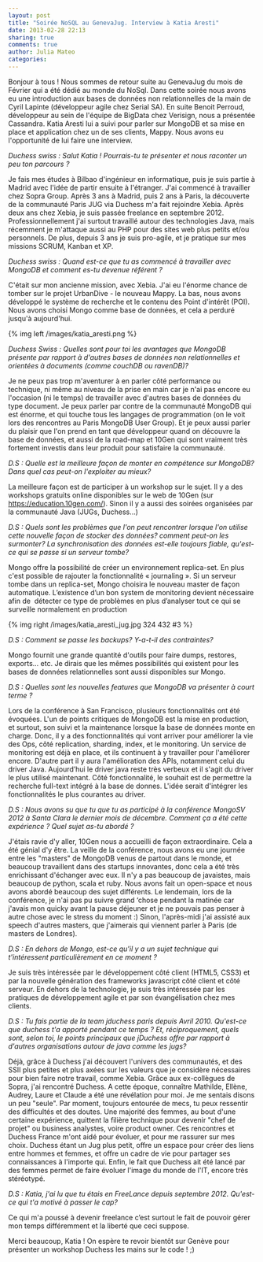 ```yaml
---
layout: post
title: "Soirée NoSQL au GenevaJug. Interview à Katia Aresti"
date: 2013-02-28 22:13
sharing: true
comments: true
author: Julia Mateo
categories: 
---
```


Bonjour à tous ! Nous sommes de retour suite au GenevaJug du mois de Février qui a été dédié au monde du NoSql. Dans cette soirée nous avons eu une introduction aux bases de données non relationnelles de la main de Cyril Lapinte (développeur agile chez Serial SA). En suite Benoit Perroud, développeur au sein de l'équipe de BigData chez Verisign, nous a présentée Cassandra. Katia Aresti lui a suivi pour parler sur MongoDB et sa mise en place et application chez un de ses clients, Mappy. Nous avons eu l'opportunité de lui faire une interview.

_Duchess swiss : Salut Katia ! Pourrais-tu te présenter et nous raconter un peu ton parcours ?_

Je fais mes études à Bilbao d'ingénieur en informatique, puis je suis partie à Madrid avec l'idée de partir ensuite à l'étranger. J'ai commencé à travailler chez Sopra Group. Après 3 ans à Madrid, puis 2 ans à Paris, la découverte de la communauté Paris JUG via Duchess m'a fait rejoindre Xebia. Après deux ans chez Xebia, je suis passée freelance en septembre 2012. Professionnellement j'ai surtout travaillé autour des technologies Java, mais récemment je m'attaque aussi au PHP pour des sites web plus petits et/ou personnels. De plus, depuis 3 ans je suis pro-agile, et je pratique sur mes missions SCRUM, Kanban et XP.

_Duchess swiss : Quand est-ce que tu as commencé à travailler avec MongoDB et comment es-tu devenue référent ?_

C'était sur mon ancienne mission, avec Xebia. J'ai eu l'énorme chance de tomber sur le projet UrbanDive - le nouveau Mappy. La bas, nous avons développé le système de recherche et le contenu des Point d'intérêt (POI). Nous avons choisi Mongo comme base de données, et cela a perduré jusqu'à aujourd'hui.

{% img left /images/katia_aresti.png  %}

_Duchess Swiss : Quelles sont pour toi les avantages que MongoDB présente par rapport à d'autres bases de données non relationnelles et orientées à documents (comme couchDB ou ravenDB)?_ 

Je ne peux pas trop m'aventurer à en parler côté performance ou technique, ni même au niveau de la prise en main car je n'ai pas encore eu l'occasion (ni le temps) de travailler avec d'autres bases de données du type document. Je peux parler par contre de la communauté MongoDB qui est énorme, et qui touche tous les langages de programmation (on le voit lors des rencontres au Paris MongoDB User Group). Et je peux aussi parler du plaisir que l'on prend en tant que développeur quand on découvre la base de données, et aussi de la road-map et 10Gen qui sont vraiment très fortement investis dans leur produit pour satisfaire la communauté. 

_D.S : Quelle est la meilleure façon de monter en compétence sur MongoDB? Dans quel cas peut-on l'exploiter au mieux?_


La meilleure façon est de participer à un workshop sur le sujet. Il y a des workshops gratuits online disponibles sur le web de 10Gen (sur https://education.10gen.com/). Sinon il y a aussi des soirées
organisées par la communauté Java (JUGs, Duchess...)



_D.S : Quels sont les problèmes que l'on peut rencontrer lorsque l'on utilise cette nouvelle façon de stocker des données? comment peut-on les surmonter? La synchronisation des données est-elle toujours fiable, qu'est-ce qui se passe si un serveur tombe?_

Mongo offre la possibilité de créer un environnement replica-set. En plus c'est possible de rajouter la fonctionnalité « journaling ».
Si un serveur tombe dans un replica-set, Mongo choisira le nouveau master de façon automatique. L’existence d’un bon system de monitoring devient nécessaire afin de 
détecter ce type de problèmes en plus d’analyser tout ce qui se surveille normalement en production

{% img right /images/katia_aresti_jug.jpg 324 432 #3 %}

_D.S : Comment se passe les backups? Y-a-t-il des contraintes?_

Mongo fournit une grande quantité d'outils pour faire dumps, restores, exports... etc. Je dirais que les mêmes possibilités qui existent pour les bases de données relationnelles sont aussi disponibles sur Mongo.

_D.S : Quelles sont les nouvelles features que MongoDB va présenter à court terme ?_

Lors de la conférence à San Francisco, plusieurs fonctionnalités ont été évoquées. L'un de points critiques de MongoDB est la mise en production, et surtout, son suivi et la maintenance lorsque la base de données monte en charge. Donc, il y a des fonctionnalités qui vont arriver pour améliorer la vie des Ops, côté replication, sharding, index, et le monitoring. Un service de monitoring est déjà en place, et ils continuent à y travailler pour l'améliorer encore.
D'autre part il y aura l'amélioration des APIs, notamment celui du driver Java. Aujourd’hui le driver java reste très verbeux et il s'agit du driver le plus utilisé maintenant. Côté fonctionnalité, le souhait est de permettre la recherche full-text intégré à la base de donnes. L'idée serait d'intégrer les fonctionnalités le plus courantes au driver. 

_D.S : Nous avons su que tu que tu as participé à la conférence MongoSV 2012 à Santa Clara le dernier mois de décembre. Comment ça a été cette expérience ? Quel sujet as-tu abordé ?_

J'étais ravie d'y aller, 10Gen nous a accueilli de façon extraordinaire. Cela a été génial d'y être. La veille de la conférence, nous avons eu une journée entre les "masters" de MongoDB venus de partout dans le monde, et beaucoup travaillent dans des startups innovantes, donc cela a été très enrichissant d'échanger avec eux. Il n'y a pas beaucoup de javaistes, mais beaucoup de python, scala et ruby. Nous avons fait un open-space et nous avons abordé beaucoup des sujet différents. Le lendemain, lors de la conférence, je n'ai pas pu suivre grand ‘chose pendant la matinée car j'avais mon quicky avant la pause déjeuner et je ne pouvais pas penser à autre chose avec le stress du moment :) Sinon, l'après-midi j'ai assisté aux speech d'autres masters, que j'aimerais qui viennent parler à Paris (de masters de Londres).

_D.S : En dehors de Mongo, est-ce qu'il y a un sujet technique qui t'intéressent particulièrement en ce moment ?_

Je suis très intéressée par le développement côté client (HTML5, CSS3) et par la nouvelle génération des frameworks javascript côté client et côté serveur. En dehors de la technologie, je suis très intéressée par les pratiques de développement agile et par son évangélisation chez mes clients.

_D.S : Tu fais partie de la team jduchess paris depuis Avril 2010. Qu'est-ce que duchess t'a apporté pendant ce temps ? Et, réciproquement, quels sont, selon toi, le points principaux que jDuchess offre par rapport à d'autres organisations autour de java comme les jugs?_

Déjà, grâce à Duchess j'ai découvert l'univers des communautés, et des SSII plus petites et plus axées sur les valeurs que je considère nécessaires pour bien faire notre travail, comme Xebia. Grâce aux ex-collègues de Sopra, j'ai rencontré Duchess. A cette époque, connaître Mathilde, Ellène, Audrey, Laure et Claude a été une révélation pour moi. Je me sentais disons un peu "seule". Par moment, toujours entourée de mecs, tu peux ressentir des difficultés et des doutes. Une majorité des femmes, au bout d'une certaine expérience, quittent la filière technique pour devenir "chef de projet" ou business analystes, voire product owner. Ces rencontres et Duchess France m'ont aidé pour évoluer, et pour me rassurer sur mes choix. Duchess étant un Jug plus petit, offre un espace pour créer des liens entre hommes et femmes, et offre un cadre de vie pour partager ses connaissances à l'importe qui. Enfin, le fait que Duchess ait été lancé par des femmes permet de faire évoluer l'image du monde de l'IT, encore très stéréotypé.

_D.S : Katia, j'ai lu que tu étais en FreeLance depuis septembre 2012. Qu'est-ce qui t'a motivé à passer le cap?_

Ce qui m'a poussé à devenir freelance c’est surtout le fait de pouvoir gérer mon temps différemment et la liberté que ceci suppose.

Merci beaucoup, Katia ! On espère te revoir bientôt sur Genève pour présenter un workshop Duchess les mains sur le code ! ;)


